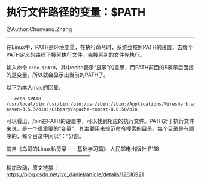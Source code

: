# 执行文件路径的变量：$PATH

@Author:Chunyang.Zhang

---

在Linux中，PATH是环境变量，在执行命令时，系统会按照PATH的设置，去每个PATH定义的路径下搜索执行文件，先搜索到的文件先执行。

输入命令 `echo $PATH`，其中echo表示“显示”的意思，而PATH前面的$表示后面接的是变量，所以就会显示出当前的PATH了。

以下为本人mac的回显:

```shell
 ~ echo $PATH
/usr/local/bin:/usr/bin:/bin:/usr/sbin:/sbin:/Applications/Wireshark.app/Contents/MacOS:/usr/local/mysql/bin:/Library/apache-maven-3.5.3/bin:/Library/apache-tomcat-8.0.50/bin
```



可以看出，/bin在PATH的设置中，可以找到相应的执行文件。PATH对于执行文件来说，是一个很重要的“变量”，其主要用来规范命令搜索的目录。每个目录是有顺序的，每个目录中间以“：”分割。

摘自《鸟哥的Linux私房菜——基础学习篇》 人民邮电出版社 P118
————————————————

稍加改动，原文链接：https://blog.csdn.net/lyc_daniel/article/details/12616921